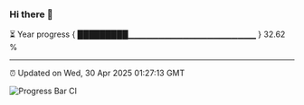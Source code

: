 ### Hi there 👋

⏳ Year progress { █████████▁▁▁▁▁▁▁▁▁▁▁▁▁▁▁▁▁▁▁▁▁ } 32.62 %

---

⏰ Updated on Wed, 30 Apr 2025 01:27:13 GMT

![Progress Bar CI](https://github.com/liununu/liununu/workflows/Progress%20Bar%20CI/badge.svg)
